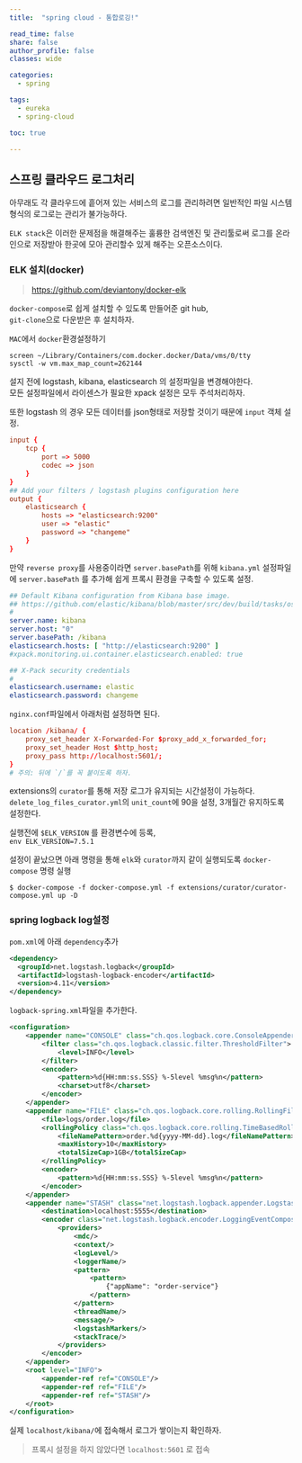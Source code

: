 ```yaml
---
title:  "spring cloud - 통합로깅!"

read_time: false
share: false
author_profile: false
classes: wide

categories:
  - spring

tags:
  - eureka
  - spring-cloud

toc: true

---
```


## 스프링 클라우드 로그처리

아무래도 각 클라우드에 흩어져 있는 서비스의 로그를 관리하려면 일반적인 파일 시스템 형식의 로그로는 관리가 불가능하다.  

`ELK stack`은 이러한 문제점을 해결해주는 훌륭한 검색엔진 및 관리툴로써 로그를 온라인으로 저장받아 한곳에 모아 관리할수 있게 해주는 오픈소스이다.  

### ELK 설치(docker)

> https://github.com/deviantony/docker-elk

`docker-compose`로 쉽게 설치할 수 있도록 만들어준 git hub,  
`git-clone`으로 다운받은 후 설치하자.  

`MAC`에서 `docker`환경설정하기  

```
screen ~/Library/Containers/com.docker.docker/Data/vms/0/tty
sysctl -w vm.max_map_count=262144
```

설지 전에 logstash, kibana, elasticsearch 의 설정파일을 변경해야한다.  
모든 설정파일에서 라이센스가 필요한 xpack 설정은 모두 주석처리하자.
 
 또한 logstash 의 경우 모든 데이터를 json형태로 저장할 것이기 때문에 `input` 객체 설정.  

```conf
input {
	tcp {
		port => 5000
		codec => json
	}
}
## Add your filters / logstash plugins configuration here
output {
	elasticsearch {
		hosts => "elasticsearch:9200"
		user => "elastic"
		password => "changeme"
	}
}
```
 
만약 `reverse proxy`를 사용중이라면 `server.basePath`를 위해 `kibana.yml` 설정파일에 `server.basePath` 를 추가해 쉽게 프록시 환경을 구축할 수 있도록 설정.  

```yml
## Default Kibana configuration from Kibana base image.
## https://github.com/elastic/kibana/blob/master/src/dev/build/tasks/os_packages/docker_generator/templates/kibana_yml.template.js
#
server.name: kibana
server.host: "0"
server.basePath: /kibana
elasticsearch.hosts: [ "http://elasticsearch:9200" ]
#xpack.monitoring.ui.container.elasticsearch.enabled: true

## X-Pack security credentials
#
elasticsearch.username: elastic
elasticsearch.password: changeme
```
 
`nginx.conf`파일에서 아래처럼 설정하면 된다.  

```conf
location /kibana/ {
    proxy_set_header X-Forwarded-For $proxy_add_x_forwarded_for;
    proxy_set_header Host $http_host;
    proxy_pass http://localhost:5601/;
}
# 주의: 뒤에 `/`를 꼭 붙이도록 하자.  
```


extensions의 `curator`를 통해 저장 로그가 유지되는 시간설정이 가능하다.  
`delete_log_files_curator.yml`의 `unit_count`에 90을 설정, 3개월간 유지하도록 설정한다.  

실행전에 `$ELK_VERSION` 를 환경변수에 등록,  
`env ELK_VERSION=7.5.1`   

설정이 끝났으면 아래 명령을 통해 `elk`와 `curator`까지 같이 실행되도록 `docker-compose` 명령 실행 

```
$ docker-compose -f docker-compose.yml -f extensions/curator/curator-compose.yml up -D
```

### spring logback log설정

`pom.xml`에 아래 `dependency`추가  
```xml
<dependency>
  <groupId>net.logstash.logback</groupId>
  <artifactId>logstash-logback-encoder</artifactId>
  <version>4.11</version>
</dependency>
```
`logback-spring.xml`파일을 추가한다.  

```xml
<configuration>
    <appender name="CONSOLE" class="ch.qos.logback.core.ConsoleAppender">
        <filter class="ch.qos.logback.classic.filter.ThresholdFilter">
            <level>INFO</level>
        </filter>
        <encoder>
            <pattern>%d{HH:mm:ss.SSS} %-5level %msg%n</pattern>
            <charset>utf8</charset>
        </encoder>
    </appender>
    <appender name="FILE" class="ch.qos.logback.core.rolling.RollingFileAppender">
        <file>logs/order.log</file>
        <rollingPolicy class="ch.qos.logback.core.rolling.TimeBasedRollingPolicy">
            <fileNamePattern>order.%d{yyyy-MM-dd}.log</fileNamePattern>
            <maxHistory>10</maxHistory>
            <totalSizeCap>1GB</totalSizeCap>
        </rollingPolicy>
        <encoder>
            <pattern>%d{HH:mm:ss.SSS} %-5level %msg%n</pattern>
        </encoder>
    </appender>
    <appender name="STASH" class="net.logstash.logback.appender.LogstashTcpSocketAppender">
        <destination>localhost:5555</destination>
        <encoder class="net.logstash.logback.encoder.LoggingEventCompositeJsonEncoder">
            <providers>
                <mdc/>
                <context/>
                <logLevel/>
                <loggerName/>
                <pattern>
                    <pattern>
                        {"appName": "order-service"}
                    </pattern>
                </pattern>
                <threadName/>
                <message/>
                <logstashMarkers/>
                <stackTrace/>
            </providers>
        </encoder>
    </appender>
    <root level="INFO">
        <appender-ref ref="CONSOLE"/>
        <appender-ref ref="FILE"/>
        <appender-ref ref="STASH"/>
    </root>
</configuration>
```

실제 `localhost/kibana/`에 접속해서 로그가 쌓이는지 확인하자.  

> 프록시 설정을 하지 않았다면 `localhost:5601` 로 접속